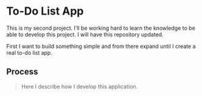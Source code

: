 # To-Do List App
This is my second project. I'll be working hard to learn the knowledge to be able to develop this project. I will have this repository updated.

First I want to build something simple and from there expand until I create a real to-do list app.

## Process
> Here I describe how I develop this application.
